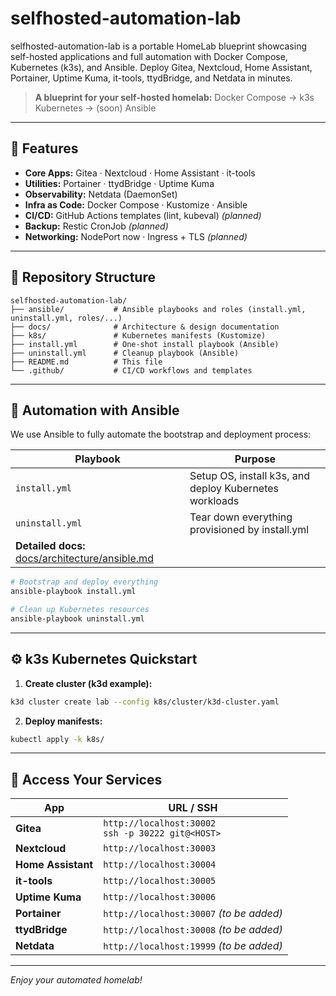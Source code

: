 # selfhosted-automation-lab

selfhosted-automation-lab is a portable HomeLab blueprint showcasing self-hosted applications and full automation with Docker Compose, Kubernetes (k3s), and Ansible. Deploy Gitea, Nextcloud, Home Assistant, Portainer, Uptime Kuma, it-tools, ttydBridge, and Netdata in minutes.

> **A blueprint for your self-hosted homelab:**
> Docker Compose → k3s Kubernetes → (soon) Ansible

---

## 🚀 Features

* **Core Apps:** Gitea · Nextcloud · Home Assistant · it-tools
* **Utilities:** Portainer · ttydBridge · Uptime Kuma
* **Observability:** Netdata (DaemonSet)
* **Infra as Code:** Docker Compose · Kustomize · Ansible
* **CI/CD:** GitHub Actions templates (lint, kubeval) *(planned)*
* **Backup:** Restic CronJob *(planned)*
* **Networking:** NodePort now · Ingress + TLS *(planned)*

---

## 📁 Repository Structure

```text
selfhosted-automation-lab/
├── ansible/           # Ansible playbooks and roles (install.yml, uninstall.yml, roles/...)
├── docs/              # Architecture & design documentation
├── k8s/               # Kubernetes manifests (Kustomize)
├── install.yml        # One-shot install playbook (Ansible)
├── uninstall.yml      # Cleanup playbook (Ansible)
├── README.md          # This file
└── .github/           # CI/CD workflows and templates
```

---

## 🔧 Automation with Ansible

We use Ansible to fully automate the bootstrap and deployment process:

| Playbook                                                                        | Purpose                                                |
| ------------------------------------------------------------------------------- | ------------------------------------------------------ |
| `install.yml`                                                                   | Setup OS, install k3s, and deploy Kubernetes workloads |
| `uninstall.yml`                                                                 | Tear down everything provisioned by install.yml        |
| **Detailed docs:** [docs/architecture/ansible.md](docs/architecture/ansible.md) |                                                        |

```bash
# Bootstrap and deploy everything
ansible-playbook install.yml

# Clean up Kubernetes resources
ansible-playbook uninstall.yml
```

---

## ⚙️ k3s Kubernetes Quickstart

1. **Create cluster (k3d example):**

```bash
k3d cluster create lab --config k8s/cluster/k3d-cluster.yaml
```

2. **Deploy manifests:**

```bash
kubectl apply -k k8s/
```

---

## 🔗 Access Your Services

| App                | URL / SSH                                             |
| ------------------ | ----------------------------------------------------- |
| **Gitea**          | `http://localhost:30002`<br>`ssh -p 30222 git@<HOST>` |
| **Nextcloud**      | `http://localhost:30003`                              |
| **Home Assistant** | `http://localhost:30004`                              |
| **it-tools**       | `http://localhost:30005`                              |
| **Uptime Kuma**    | `http://localhost:30006`                              |
| **Portainer**      | `http://localhost:30007` *(to be added)*              |
| **ttydBridge**     | `http://localhost:30008` *(to be added)*              |
| **Netdata**        | `http://localhost:19999` *(to be added)*              |

---

*Enjoy your automated homelab!*
